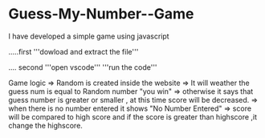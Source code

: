 # Guess-My-Number--Game
I have developed a simple game using javascript


.....first
'''dowload and extract the file'''

.... second
'''open vscode'''
'''run the code'''

Game logic
=> Random is created inside the website
=> It will weather the guess num is equal to Random number "you win"
=> otherwise it says that guess number is greater or smaller , at this time score will be decreased.
=> when there is no number entered it shows "No Number Entered"
=> score will be compared to high score and if the score is greater than highscore ,it change the highscore.
